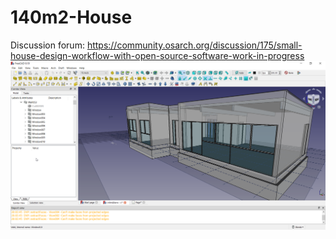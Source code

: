 # 140m2-House
Discussion forum: 
https://community.osarch.org/discussion/175/small-house-design-workflow-with-open-source-software-work-in-progress
![140m2 House modelled with FreeCAD](https://github.com/bitacovir/140m2-House/blob/main/jrn5rwuo4xxk.png)
